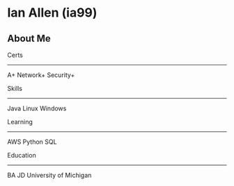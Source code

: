 # Ian Allen (ia99)  
## About Me  
Certs  

***  
  
A+ Network+ Security+  

Skills  

***  
  
Java Linux Windows  
  
Learning  

***  
  
AWS Python SQL  
  
Education  

***  
  
BA JD University of Michigan
